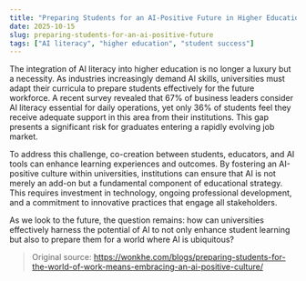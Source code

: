 ```yaml
---
title: "Preparing Students for an AI-Positive Future in Higher Education"
date: 2025-10-15
slug: preparing-students-for-an-ai-positive-future
tags: ["AI literacy", "higher education", "student success"]
---
```


The integration of AI literacy into higher education is no longer a luxury but a necessity. As industries increasingly demand AI skills, universities must adapt their curricula to prepare students effectively for the future workforce. A recent survey revealed that 67% of business leaders consider AI literacy essential for daily operations, yet only 36% of students feel they receive adequate support in this area from their institutions. This gap presents a significant risk for graduates entering a rapidly evolving job market.

To address this challenge, co-creation between students, educators, and AI tools can enhance learning experiences and outcomes. By fostering an AI-positive culture within universities, institutions can ensure that AI is not merely an add-on but a fundamental component of educational strategy. This requires investment in technology, ongoing professional development, and a commitment to innovative practices that engage all stakeholders.

As we look to the future, the question remains: how can universities effectively harness the potential of AI to not only enhance student learning but also to prepare them for a world where AI is ubiquitous?
> Original source: https://wonkhe.com/blogs/preparing-students-for-the-world-of-work-means-embracing-an-ai-positive-culture/